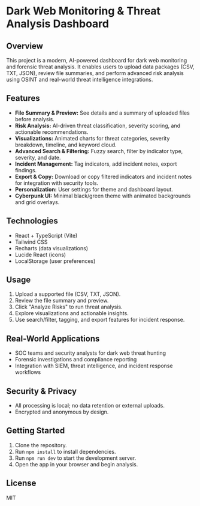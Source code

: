 # Dark Web Monitoring & Threat Analysis Dashboard

## Overview

This project is a modern, AI-powered dashboard for dark web monitoring and forensic threat analysis. It enables users to upload data packages (CSV, TXT, JSON), review file summaries, and perform advanced risk analysis using OSINT and real-world threat intelligence integrations.

## Features

- **File Summary & Preview:** See details and a summary of uploaded files before analysis.
- **Risk Analysis:** AI-driven threat classification, severity scoring, and actionable recommendations.
- **Visualizations:** Animated charts for threat categories, severity breakdown, timeline, and keyword cloud.
- **Advanced Search & Filtering:** Fuzzy search, filter by indicator type, severity, and date.
- **Incident Management:** Tag indicators, add incident notes, export findings.
- **Export & Copy:** Download or copy filtered indicators and incident notes for integration with security tools.
- **Personalization:** User settings for theme and dashboard layout.
- **Cyberpunk UI:** Minimal black/green theme with animated backgrounds and grid overlays.

## Technologies

- React + TypeScript (Vite)
- Tailwind CSS
- Recharts (data visualizations)
- Lucide React (icons)
- LocalStorage (user preferences)

## Usage

1. Upload a supported file (CSV, TXT, JSON).
2. Review the file summary and preview.
3. Click "Analyze Risks" to run threat analysis.
4. Explore visualizations and actionable insights.
5. Use search/filter, tagging, and export features for incident response.

## Real-World Applications

- SOC teams and security analysts for dark web threat hunting
- Forensic investigations and compliance reporting
- Integration with SIEM, threat intelligence, and incident response workflows

## Security & Privacy

- All processing is local; no data retention or external uploads.
- Encrypted and anonymous by design.

## Getting Started

1. Clone the repository.
2. Run `npm install` to install dependencies.
3. Run `npm run dev` to start the development server.
4. Open the app in your browser and begin analysis.

## License

MIT
